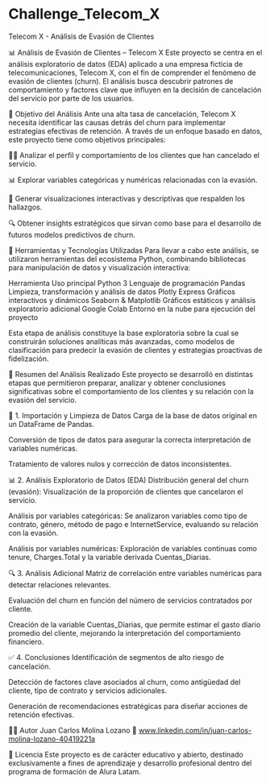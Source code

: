 # Challenge_Telecom_X
Telecom X - Análisis de Evasión de Clientes

📊 Análisis de Evasión de Clientes – Telecom X
Este proyecto se centra en el análisis exploratorio de datos (EDA) aplicado a una empresa ficticia de telecomunicaciones, Telecom X, con el fin de comprender el fenómeno de evasión de clientes (churn). El análisis busca descubrir patrones de comportamiento y factores clave que influyen en la decisión de cancelación del servicio por parte de los usuarios.

🎯 Objetivo del Análisis
Ante una alta tasa de cancelación, Telecom X necesita identificar las causas detrás del churn para implementar estrategias efectivas de retención. A través de un enfoque basado en datos, este proyecto tiene como objetivos principales:

🧍‍♂️ Analizar el perfil y comportamiento de los clientes que han cancelado el servicio.

📊 Explorar variables categóricas y numéricas relacionadas con la evasión.

🧠 Generar visualizaciones interactivas y descriptivas que respalden los hallazgos.

🔍 Obtener insights estratégicos que sirvan como base para el desarrollo de futuros modelos predictivos de churn.

🧰 Herramientas y Tecnologías Utilizadas
Para llevar a cabo este análisis, se utilizaron herramientas del ecosistema Python, combinando bibliotecas para manipulación de datos y visualización interactiva:

Herramienta	Uso principal
Python 3	Lenguaje de programación
Pandas	Limpieza, transformación y análisis de datos
Plotly Express	Gráficos interactivos y dinámicos
Seaborn & Matplotlib	Gráficos estáticos y análisis exploratorio adicional
Google Colab	Entorno en la nube para ejecución del proyecto

Esta etapa de análisis constituye la base exploratoria sobre la cual se construirán soluciones analíticas más avanzadas, como modelos de clasificación para predecir la evasión de clientes y estrategias proactivas de fidelización.

📝 Resumen del Análisis Realizado
Este proyecto se desarrolló en distintas etapas que permitieron preparar, analizar y obtener conclusiones significativas sobre el comportamiento de los clientes y su relación con la evasión del servicio.

🔧 1. Importación y Limpieza de Datos
Carga de la base de datos original en un DataFrame de Pandas.

Conversión de tipos de datos para asegurar la correcta interpretación de variables numéricas.

Tratamiento de valores nulos y corrección de datos inconsistentes.

📊 2. Análisis Exploratorio de Datos (EDA)
Distribución general del churn (evasión): Visualización de la proporción de clientes que cancelaron el servicio.

Análisis por variables categóricas:
Se analizaron variables como tipo de contrato, género, método de pago e InternetService, evaluando su relación con la evasión.

Análisis por variables numéricas:
Exploración de variables continuas como tenure, Charges.Total y la variable derivada Cuentas_Diarias.

🔍 3. Análisis Adicional
Matriz de correlación entre variables numéricas para detectar relaciones relevantes.

Evaluación del churn en función del número de servicios contratados por cliente.

Creación de la variable Cuentas_Diarias, que permite estimar el gasto diario promedio del cliente, mejorando la interpretación del comportamiento financiero.

✅ 4. Conclusiones
Identificación de segmentos de alto riesgo de cancelación.

Detección de factores clave asociados al churn, como antigüedad del cliente, tipo de contrato y servicios adicionales.

Generación de recomendaciones estratégicas para diseñar acciones de retención efectivas.

👨‍💻 Autor
Juan Carlos Molina Lozano
🔗 www.linkedin.com/in/juan-carlos-molina-lozano-40419221a

📄 Licencia
Este proyecto es de carácter educativo y abierto, destinado exclusivamente a fines de aprendizaje y desarrollo profesional dentro del programa de formación de Alura Latam.
